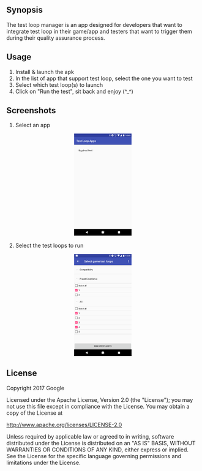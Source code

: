 ## Synopsis

The test loop manager is an app designed for developers that want to integrate test loop in their game/app and testers that want to trigger them during their quality assurance process.

## Usage

1. Install & launch the apk
2. In the list of app that support test loop, select the one you want to test
3. Select which test loop(s) to launch
4. Click on "Run the test", sit back and enjoy (^_^)

## Screenshots

1. Select an app
<p align="center"><img src="/screenshots/screenshot_app_select.png" alt="Screenshot showing app selection" title="Select an app" width="150px"></p>

2. Select the test loops to run
<p align="center"><img src="/screenshots/screenshot_testloop_select.png" alt="Screenshot showing test loop selection" title="Select the test loops" width="150px"></p>

## License

Copyright 2017 Google

Licensed under the Apache License, Version 2.0 (the "License");
you may not use this file except in compliance with the License.
You may obtain a copy of the License at

http://www.apache.org/licenses/LICENSE-2.0

Unless required by applicable law or agreed to in writing, software
distributed under the License is distributed on an "AS IS" BASIS,
WITHOUT WARRANTIES OR CONDITIONS OF ANY KIND, either express or implied.
See the License for the specific language governing permissions and
limitations under the License.
